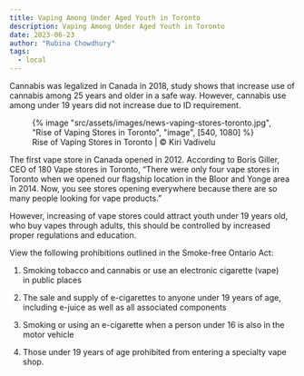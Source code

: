 ```yaml
---
title: Vaping Among Under Aged Youth in Toronto
description: Vaping Among Under Aged Youth in Toronto
date: 2023-06-23
author: "Rubina Chowdhury"
tags:
  - local
---
```


Cannabis was legalized in Canada in 2018, study shows that increase use of cannabis among 25 years and older in a safe way. However, cannabis use among under 19 years did not increase due to ID requirement.

<!-- excerpt -->

<figure>
{% image "src/assets/images/news-vaping-stores-toronto.jpg", "Rise of Vaping Stores in Toronto", "image", [540, 1080] %}
<figcaption>Rise of Vaping Stores in Toronto | © Kiri Vadivelu</figcaption>
</figure>

The first vape store in Canada opened in 2012. According to Boris Giller, CEO of 180 Vape stores in Toronto, “There were only four vape stores in Toronto when we opened our flagship location in the Bloor and Yonge area in 2014. Now, you see stores opening everywhere because there are so many people looking for vape products.”

However, increasing of vape stores could attract youth under 19 years old, who buy vapes through adults, this should be controlled by increased proper regulations and education.

View the following prohibitions outlined in the Smoke-free Ontario Act:

1. Smoking tobacco and cannabis or use an electronic cigarette (vape) in public places

2. The sale and supply of e-cigarettes to anyone under 19 years of age, including e-juice as well as all associated components

3. Smoking or using an e-cigarette when a person under 16 is also in the motor vehicle

4. Those under 19 years of age prohibited from entering a specialty vape shop.
